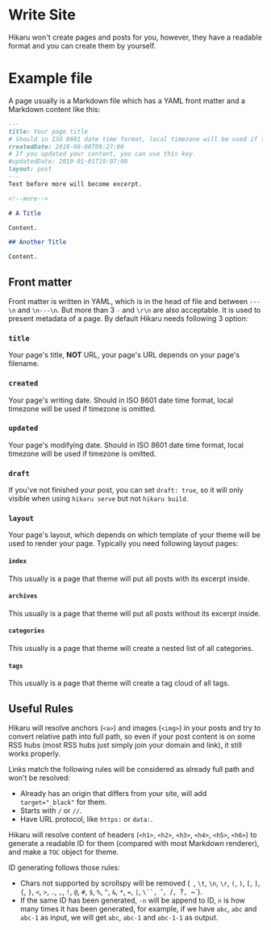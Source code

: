 Write Site
==========

Hikaru won't create pages and posts for you, however, they have a readable format and you can create them by yourself.

# Example file

A page usually is a Markdown file which has a YAML front matter and a Markdown content like this:

```markdown
---
title: Your page title
# Should in ISO 8601 date time format, local timezone will be used if timezone is omitted.
createdDate: 2018-08-08T09:27:00
# If you updated your content, you can use this key.
#updatedDate: 2019-01-01T19:07:00
layout: post
---
Text before more will become excerpt.

<!--more-->

# A Title

Content.

## Another Title

Content.
```

## Front matter

Front matter is written in YAML, which is in the head of file and between `---\n` and `\n---\n`. But more than 3 `-` and `\r\n` are also acceptable. It is used to present metadata of a page. By default Hikaru needs following 3 option:

### `title`

Your page's title, **NOT** URL, your page's URL depends on your page's filename.

### `created`

Your page's writing date. Should in ISO 8601 date time format, local timezone will be used if timezone is omitted.

### `updated`

Your page's modifying date. Should in ISO 8601 date time format, local timezone will be used if timezone is omitted.

### `draft`

If you've not finished your post, you can set `draft: true`, so it will only visible when using `hikaru serve` but not `hikaru build`.

### `layout`

Your page's layout, which depends on which template of your theme will be used to render your page. Typically you need following layout pages:

#### `index`

This usually is a page that theme will put all posts with its excerpt inside.

#### `archives`

This usually is a page that theme will put all posts without its excerpt inside.

#### `categories`

This usually is a page that theme will create a nested list of all categories.

#### `tags`

This usually is a page that theme will create a tag cloud of all tags.

## Useful Rules

Hikaru will resolve anchors (`<a>`) and images (`<img>`) in your posts and try to convert relative path into full path, so even if your post content is on some RSS hubs (most RSS hubs just simply join your domain and link), it still works properly.

Links match the following rules will be considered as already full path and won't be resolved:

- Already has an origin that differs from your site, will add `target="_black"` for them.
- Starts with `/` or `//`.
- Have URL protocol, like `https:` or `data:`.

Hikaru will resolve content of headers (`<h1>`, `<h2>`, `<h3>`, `<h4>`, `<h5>`, `<h6>`) to generate a readable ID for them (compared with most Markdown renderer), and make a `TOC` object for theme.

ID generating follows those rules:

- Chars not supported by scrollspy will be removed (` `, `\t`, `\n`, `\r`, `(`, `)`, `[`, `]`, `{`, `}`, `<`, `>`, `.`, `,`, `!`, `@`, `#`, `$`, `%`, `^`, `&`, `*`, `=`, `|`, `\``, `'`, `/`, `?`, `~`).
- If the same ID has been generated, `-n` will be append to ID, `n` is how many times it has been generated, for example, if we have `abc`, `abc` and `abc-1` as input, we will get `abc`, `abc-1` and `abc-1-1` as output.
